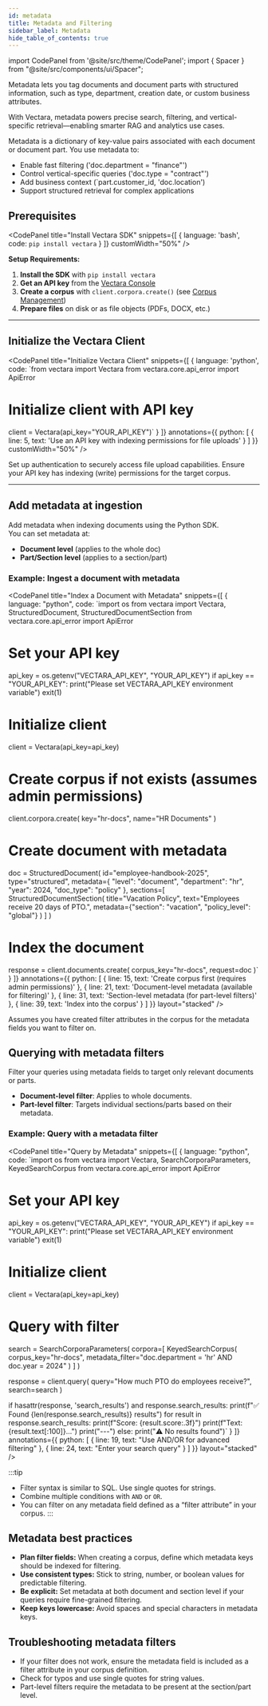 ```yaml
---
id: metadata
title: Metadata and Filtering
sidebar_label: Metadata
hide_table_of_contents: true
---
```


import CodePanel from '@site/src/theme/CodePanel';
import { Spacer } from "@site/src/components/ui/Spacer";

Metadata lets you tag documents and document parts with structured 
information, such as type, department, creation date, or custom business 
attributes.

With Vectara, metadata powers precise search, filtering, and 
vertical-specific retrieval—enabling smarter RAG and analytics use cases.

Metadata is a dictionary of key-value pairs associated with each document 
or document part. You use metadata to:

- Enable fast filtering ('doc.department = "finance"')
- Control vertical-specific queries ('doc.type = "contract"')
- Add business context (`part.customer_id, 'doc.location')
- Support structured retrieval for complex applications

## Prerequisites

<CodePanel
  title="Install Vectara SDK"
  snippets={[
    { language: 'bash', code: `pip install vectara` }
  ]}
  customWidth="50%"
/>

**Setup Requirements:**
1. **Install the SDK** with `pip install vectara`
2. **Get an API key** from the [Vectara Console](https://console.vectara.com)
3. **Create a corpus** with `client.corpora.create()` (see [Corpus Management](https://github.com/vectara/python-sdk/blob/main/src/vectara/corpora/client.py))
4. **Prepare files** on disk or as file objects (PDFs, DOCX, etc.)

---

## Initialize the Vectara Client

<CodePanel
  title="Initialize Vectara Client"
  snippets={[
    {
      language: 'python',
      code: `from vectara import Vectara
from vectara.core.api_error import ApiError

# Initialize client with API key
client = Vectara(api_key="YOUR_API_KEY")`
    }
  ]}
  annotations={{
    python: [
      { line: 5, text: 'Use an API key with indexing permissions for file uploads' }
    ]
  }}
  customWidth="50%"
/>

Set up authentication to securely access file upload capabilities. Ensure your 
API key has indexing (write) permissions for the target corpus.

<Spacer size="l" />
<Spacer size="l" />
<Spacer size="l" />
<Spacer size="l" />

---

## Add metadata at ingestion

Add metadata when indexing documents using the Python SDK.  
You can set metadata at:

- **Document level** (applies to the whole doc)
- **Part/Section level** (applies to a section/part)

### Example: Ingest a document with metadata

<CodePanel
  title="Index a Document with Metadata"
  snippets={[
    {
      language: "python",
      code: `import os
from vectara import Vectara, StructuredDocument, StructuredDocumentSection
from vectara.core.api_error import ApiError

# Set your API key
api_key = os.getenv("VECTARA_API_KEY", "YOUR_API_KEY")
if api_key == "YOUR_API_KEY":
    print("Please set VECTARA_API_KEY environment variable")
    exit(1)

# Initialize client
client = Vectara(api_key=api_key)

# Create corpus if not exists (assumes admin permissions)
client.corpora.create(
    key="hr-docs",
    name="HR Documents"
)

# Create document with metadata
doc = StructuredDocument(
    id="employee-handbook-2025",
    type="structured",
    metadata={
        "level": "document",
        "department": "hr",
        "year": 2024,
        "doc_type": "policy"
    },
    sections=[
        StructuredDocumentSection(
            title="Vacation Policy",
            text="Employees receive 20 days of PTO.",
            metadata={"section": "vacation", "policy_level": "global"}
        )
    ]
)

# Index the document
response = client.documents.create(
    corpus_key="hr-docs",
    request=doc
)`
    }
  ]}
  annotations={{
    python: [
      { line: 15, text: 'Create corpus first (requires admin permissions)' },
      { line: 21, text: 'Document-level metadata (available for filtering)' },
      { line: 31, text: 'Section-level metadata (for part-level filters)' },
      { line: 39, text: 'Index into the corpus' }
    ]
  }}
  layout="stacked"
/>

Assumes you have created filter attributes in the corpus for the metadata 
fields you want to filter on.

## Querying with metadata filters

Filter your queries using metadata fields to target only relevant documents or 
parts.

- **Document-level filter**: Applies to whole documents.
- **Part-level filter**: Targets individual sections/parts based on their metadata.

### Example: Query with a metadata filter

<CodePanel
  title="Query by Metadata"
  snippets={[
    {
      language: "python",
      code: `import os
from vectara import Vectara, SearchCorporaParameters, KeyedSearchCorpus
from vectara.core.api_error import ApiError

# Set your API key
api_key = os.getenv("VECTARA_API_KEY", "YOUR_API_KEY")
if api_key == "YOUR_API_KEY":
    print("Please set VECTARA_API_KEY environment variable")
    exit(1)

# Initialize client
client = Vectara(api_key=api_key)

# Query with filter
search = SearchCorporaParameters(
    corpora=[
        KeyedSearchCorpus(
            corpus_key="hr-docs",
            metadata_filter="doc.department = 'hr' AND doc.year = 2024"
        )
    ]
)

response = client.query(
    query="How much PTO do employees receive?",
    search=search
)

if hasattr(response, 'search_results') and response.search_results:
    print(f"✅ Found {len(response.search_results)} results")
    for result in response.search_results:
        print(f"Score: {result.score:.3f}")
        print(f"Text: {result.text[:100]}...")
        print("---")
else:
    print("⚠️ No results found")`
    }
  ]}
  annotations={{
    python: [
      { line: 19, text: "Use AND/OR for advanced filtering" },
      { line: 24, text: "Enter your search query" }
    ]
  }}
  layout="stacked"
/>

:::tip
* Filter syntax is similar to SQL. Use single quotes for strings.  
* Combine multiple conditions with `AND` or `OR`.  
* You can filter on any metadata field defined as a “filter attribute” in your 
  corpus.
:::


## Metadata best practices

- **Plan filter fields:** When creating a corpus, define which metadata 
  keys should be indexed for filtering.
- **Use consistent types:** Stick to string, number, or boolean values 
  for predictable filtering.
- **Be explicit:** Set metadata at both document and section level if your 
  queries require fine-grained filtering.
- **Keep keys lowercase:** Avoid spaces and special characters in metadata 
  keys.

## Troubleshooting metadata filters

- If your filter does not work, ensure the metadata field is included as a 
  filter attribute in your corpus definition.
- Check for typos and use single quotes for string values.
- Part-level filters require the metadata to be present at the section/part 
  level.
